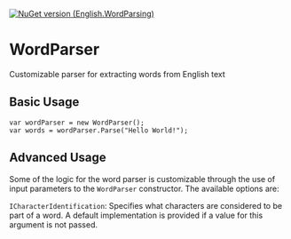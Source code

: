 [![NuGet version (English.WordParsing)](https://img.shields.io/nuget/v/English.WordParsingk.svg?style=flat-square)](https://www.nuget.org/packages/English.WordParsing/)

# WordParser
Customizable parser for extracting words from English text

## Basic Usage

```
var wordParser = new WordParser();
var words = wordParser.Parse("Hello World!");
```

## Advanced Usage

Some of the logic for the word parser is customizable through the use of input parameters to the `WordParser` constructor. The available options are:

`ICharacterIdentification`: Specifies what characters are considered to be part of a word. A default implementation is provided if a value for this argument is not passed.